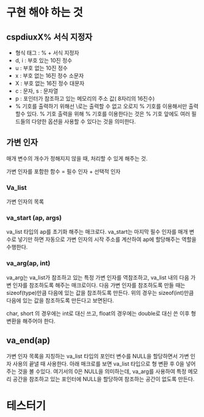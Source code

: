 # 구현 해야 하는 것

## cspdiuxX% 서식 지정자

- 형식 태그  :  % + 서식 지정자
- d, i  : 부호 있는 10진 정수
- u : 부호 없는 10진 정수
- x : 부호 없는 16진 정수 소문자
- X : 부호 없는 16진 정수 대문자
- c : 문자,  s : 문자열
- p : 포인터가 참조하고 있는 메모리의 주소 값( 8자리의 16진수)
- % 기호를 출력하기 위해선 \로는 출력할 수 없고 오로지 % 기호를 이용해서만 출력할수 있다. % 기호 출력을 위해 % 기호를 이용한다는 것은 % 기호 앞에도 여러 필드들의 다양한 옵션을 사용할 수 있다는 것을 의미한다.

## 가변 인자

매개 변수의 개수가 정해지지 않을 때, 처리할 수 있게 해주는 것. 

가변 인자를 포함한 함수 = 필수 인자 + 선택적 인자 

### Va_list

가변 인자의 목록

### va_start (ap, args)

va_list 타입의 ap를 초기화 해주는 매크로다. va_start는 마지막 필수 인자를 매개 변수로 넣기만 하면 자동으로 가변 인자의 시작 주소를 계산하여 ap에 할당해주는 역할을 수행한다.

### va_arg(ap, int)

va_arg는 va_list가 참조하고 있는 특정 가변 인자를 역참조하고, va_list 내의 다음 가변 인자를 참조하도록 해주는 매크로이다. 다음 가변 인자를 참조하도록 만들 때는 sizeof(type)만큼 다음에 있는 값을 참조하도록 만든다. 위의 경우는 sizeof(int)만큼 다음에 있는 값을 참조하도록 만든다고 보면된다.

char, short 의 경우에는 int로 대신 쓰고, float의 경우에는 double로 대신 쓴 이후 형 변환을 해주어야 한다.

## va_end(ap)

가변 인자 목록을 지칭하는 va_list 타입의 포인터 변수를 NULL을 할당하면서 가변 인자 사용의 끝낼 때 사용한다. 아래 매크로를 보면 va_list 타입으로 형 변환 후 0을 넣어주는 것을 볼 수있다. 여기서의 0은 NULL을 의미하는데, va_arg를 사용하여 특정 메모리 공간을 참조하고 있는 포인터에 NULL을 할당하여 참조하는 공간이 없도록 만든다.

# 테스터기
